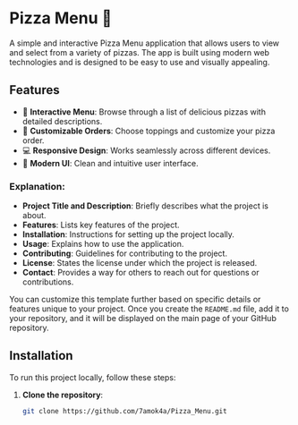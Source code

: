 # Pizza Menu 🍕

A simple and interactive Pizza Menu application that allows users to view and select from a variety of pizzas. The app is built using modern web technologies and is designed to be easy to use and visually appealing.

## Features

- 📜 **Interactive Menu**: Browse through a list of delicious pizzas with detailed descriptions.
- 🍕 **Customizable Orders**: Choose toppings and customize your pizza order.
- 💻 **Responsive Design**: Works seamlessly across different devices.
- 🎨 **Modern UI**: Clean and intuitive user interface.


### Explanation:
- **Project Title and Description**: Briefly describes what the project is about.
- **Features**: Lists key features of the project.
- **Installation**: Instructions for setting up the project locally.
- **Usage**: Explains how to use the application.
- **Contributing**: Guidelines for contributing to the project.
- **License**: States the license under which the project is released.
- **Contact**: Provides a way for others to reach out for questions or contributions.

You can customize this template further based on specific details or features unique to your project. Once you create the `README.md` file, add it to your repository, and it will be displayed on the main page of your GitHub repository.


## Installation

To run this project locally, follow these steps:

1. **Clone the repository**:

   ```bash
   git clone https://github.com/7amok4a/Pizza_Menu.git
